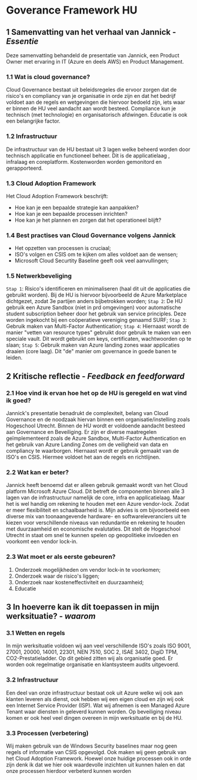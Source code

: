 # Goverance Framework HU
## 1 Samenvatting van het verhaal van Jannick - *Essentie*
Deze samenvatting behandeld de presentatie van Jannick, een Product Owner met ervaring in IT (Azure en deels AWS) en Product Management. 
### 1.1 Wat is cloud governance? 
Cloud Governance bestaat uit beleidsregeles die ervoor zorgen dat de risico's en compliancy van je organisatie in orde zijn en dat het bedrijf voldoet aan de regels en wetgevingen die hiervoor bedoeld zijn, iets waar er binnen de HU veel aandacht aan wordt besteed. Compliance kun je technisch (met technologie) en organisatorisch afdwingen. Educatie is ook een belangrijke factor. 
### 1.2 Infrastructuur
De infrastructuur van de HU bestaat uit 3 lagen welke beheerd worden door technisch applicatie en functioneel beheer. Dit is de applicatielaag , infralaag en coreplatform. Kostenworden worden gemonitord en gerapporteerd. 
### 1.3 Cloud Adoption Framework
Het Cloud Adoption Framework beschrijft:
- Hoe kan je een bepaalde strategie kan aanpakken?
- Hoe kan je een bepaalde processen inrichten?
- Hoe kan je het plannen en zorgen dat het operationeel blijft?
### 1.4 Best practises van Cloud Governance volgens Jannick
- Het opzetten van processen is cruciaal;
- ISO's volgen en CSIS om te kijken om alles voldoet aan de wensen;
- Microsoft Cloud Securtity Baseline geeft ook veel aanvullingen;
### 1.5 Netwerkbeveliging
`Stap 1`: Risico's identificeren en minimaliseren (haal dit uit de applicaties die gebruikt worden). Bij de HU is hiervoor bijvoorbeeld de Azure Marketplace dichtgezet, zodat 3e partijen anders bijbetrokken worden;
`Stap 2`: De HU gebruik een Azure Sandbox (niet in prd omgevingen) voor automatische student subscription beheer door het gebruik van service principles. Deze worden ingekocht bij een coöperatieve vereniging genaamd SURF; `Stap 3`: Gebruik maken van Multi-Factor Authentication;
`Stap 4`: Hiernaast wordt de manier "vetten van resource types" gebruikt door gebruik te maken van een speciale vault. Dit wordt gebruikt om keys, certificaten, wachtwoorden op te slaan;
`Stap 5`: Gebruik maken van Azure landing zones waar applicaties draaien (core laag). Dit "de" manier om governance in goede banen te leiden. 

## 2 Kritische reflectie - *Feedback en feedforward*

### 2.1 Hoe vind ik ervan hoe het op de HU is geregeld en wat vind ik goed?
Jannick's presentatie benadrukt de complexiteit, belang van Cloud Governance en de noodzaak hiervan binnen een organisatie/instelling zoals Hogeschool Utrecht.
Binnen de HU wordt er voldoende aandacht besteed aan Governance en Beveiliging. Er zijn er diverse maatregelen geïmplementeerd zoals de Azure Sandbox, Multi-Factor Authentication en het gebruik van Azure Landing Zones om de veiligheid van data en compliancy te waarborgen. Hiernaast wordt er gebruik gemaakt van de ISO's en CSIS. Hiermee voldoet het aan de regels en richtlijnen.
### 2.2 Wat kan er beter?
Jannick heeft benoemd dat er alleen gebruik gemaakt wordt van het Cloud platform Microsoft Azure Cloud. Dit betreft de componenten binnen alle 3 lagen van de infrastructuur namelijk de core, infra en applicatielaag.  Maar het is wel handig om rekening te houden met een Azure vendor-lock. Zodat er meer flexibiliteit en schaalbaarheid is. Mijn advies is om bijvoorbeeld een diverse mix van toonaangevende hardware- en softwareleveranciers uit te kiezen voor verschillende niveaus van redundantie en rekening te houden met duurzaamheid en economische evalutaties. Dit stelt de Hogeschool Utrecht in staat om snel te kunnen spelen op geopolitieke invloeden en voorkomt een vendor lock-in.

### 2.3 Wat moet er als eerste gebeuren?
1. Onderzoek mogelijkheden om vendor lock-in te voorkomen;
2. Onderzoek waar de risico's liggen;
3. Onderzoek naar kosteneffectiviteit en duurzaamheid;
4. Educatie

## 3 In hoeverre kan ik dit toepassen in mijn werksituatie? - *waarom*

### 3.1 Wetten en regels
In mijn werksituatie voldoen wij aan veel verschillende ISO's zoals ISO 9001, 27001, 20000, 14001, 22301, NEN 7510, SOC 2, ISAE 3402, DigiD TPM, CO2-Prestatieladder. Op dit gebied zitten wij als organisatie goed. Er worden ook regelmatige organisatie en klantsysteem audits uitgevoerd.
### 3.2 Infrastructuur
Een deel van onze infrastructuur bestaat ook uit Azure welke wij ook aan klanten leveren als dienst, ook hebben wij een eigen cloud en zijn wij ook een Internet Service Provider (ISP). Wat wij afnemen is een Managed Azure Tenant waar diensten in geleverd kunnen worden. Op beveiliging niveau komen er ook heel veel dingen overeen in mijn werksituatie en bij de HU.
### 3.3 Processen (verbetering)
Wij maken gebruik van de Windows Security baselines maar nog geen regels of informatie van CSIS opgevolgd. Ook maken wij geen gebruik van het Cloud Adoption Framework. Hoewel onze huidige processen ook in orde zijn denk ik   dat we hier ook waardevolle inzichten uit kunnen halen en dat onze processen hierdoor verbeterd kunnen worden
